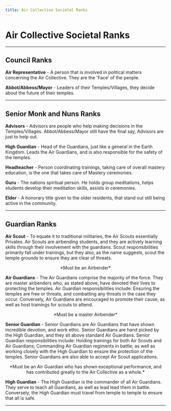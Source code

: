 ```yaml
---
title: Air Collective Societal Ranks
---
```


# Air Collective Societal Ranks
* * *

## Council Ranks

**Air Representative** - A person that is involved in political matters concerning the Air Collective. They are the 'Face’ of the people.

**Abbot/Abbess/Mayor** - Leaders of their Temples/Villages, they decide about the future of their temples.
* * *

## Senior Monk and Nuns Ranks

**Advisors** - Advisors are people who help making decisions in the Temples/Villages. Abbot/Abbess/Mayor still have the final say, Advisors are just to help out.

**High Guardian** - Head of the Guardians, just like a general in the Earth Kingdom. Leads the Air Guardians, and is also responsible for the safety of the temples.

**Headteacher** - Person coordinating trainings, taking care of overall mastery education, is the one that takes care of Mastery ceremonies.

**Guru** - The nations spiritual person. He holds group meditations, helps students develop their meditation skills, assists in ceremonies.

**Elder** - A honorary title given to the older residents, that stand out still being active in the community.
* * *

## Guardian Ranks

**Air Scout** - To equate it to traditional militaries, the Air Scouts essentially Privates. Air Scouts are airbending students, and they are actively learning skills through their involvement with the guardians. Scout responsibilities primarily fall under trainings, but they also, as the name suggests, scout the temple grounds to ensure they are clear of threats.

<center>*Must be an Airbender*</center>

**Air Guardians** - The Air Guardians comprise the majority of the force. They are master airbenders who, as stated above, have devoted their lives to protecting the temples. Air Guardian responsibilities include: Ensuring the temples are free or threats, and combatting any threats in the case they occur. Conversely, Air Guardians are encouraged to promote their cause, as well as host trainings for scouts to attend.

<center>*Must be a master Airbender*</center>

**Senior Guardian** - Senior Guardians are Air Guardians that have shown incredible devotion, and work ethic. Senior Guardians are hand picked by the High Guardian, and they sit above standard Air Guardians. Senior Guardian responsibilities include: Holding trainings for both Air Scouts and Air Guardians; Commanding Air Guardian regiments in battle; as well as working closely with the High Guardian to ensure the protection of the temples. Senior Guardians are also able to accept Air Scout applications.

<center>*Must be an Air Guardian who has shown exceptional performance, and has contributed greatly to the Air Collective as a whole.*</center>

**High Guardian** - The High Guardian is the commander of all Air Guardians. They serve to teach all Guardians, as well as lead lead them in battle. Conversely, the High Guardian must travel from temple to temple to ensure that all is safe.
* * *